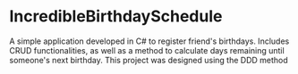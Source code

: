 # IncredibleBirthdaySchedule
A simple application developed in C# to register friend's birthdays. Includes CRUD functionalities, as well as a method to calculate days remaining until someone's next birthday. This project was designed using the DDD method
